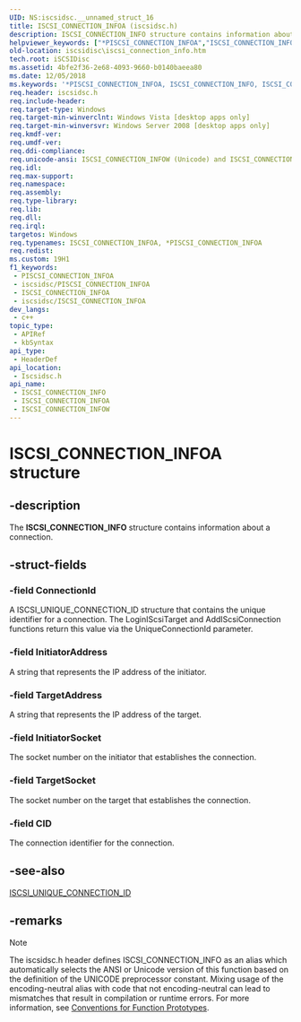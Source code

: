 ```yaml
---
UID: NS:iscsidsc.__unnamed_struct_16
title: ISCSI_CONNECTION_INFOA (iscsidsc.h)
description: ISCSI_CONNECTION_INFO structure contains information about a connection. (ANSI)
helpviewer_keywords: ["*PISCSI_CONNECTION_INFOA","ISCSI_CONNECTION_INFO","ISCSI_CONNECTION_INFO structure [iSCSI Discovery Library API]","ISCSI_CONNECTION_INFOA","ISCSI_CONNECTION_INFOW","PISCSI_CONNECTION_INFO","PISCSI_CONNECTION_INFO structure pointer [iSCSI Discovery Library API]","iscsidisc.iscsi_connection_info","iscsidsc/ISCSI_CONNECTION_INFO","iscsidsc/ISCSI_CONNECTION_INFOA","iscsidsc/ISCSI_CONNECTION_INFOW","iscsidsc/PISCSI_CONNECTION_INFO"]
old-location: iscsidisc\iscsi_connection_info.htm
tech.root: iSCSIDisc
ms.assetid: 4bfe2f36-2e68-4093-9660-b0140baeea80
ms.date: 12/05/2018
ms.keywords: '*PISCSI_CONNECTION_INFOA, ISCSI_CONNECTION_INFO, ISCSI_CONNECTION_INFO structure [iSCSI Discovery Library API], ISCSI_CONNECTION_INFOA, ISCSI_CONNECTION_INFOW, PISCSI_CONNECTION_INFO, PISCSI_CONNECTION_INFO structure pointer [iSCSI Discovery Library API], iscsidisc.iscsi_connection_info, iscsidsc/ISCSI_CONNECTION_INFO, iscsidsc/ISCSI_CONNECTION_INFOA, iscsidsc/ISCSI_CONNECTION_INFOW, iscsidsc/PISCSI_CONNECTION_INFO'
req.header: iscsidsc.h
req.include-header: 
req.target-type: Windows
req.target-min-winverclnt: Windows Vista [desktop apps only]
req.target-min-winversvr: Windows Server 2008 [desktop apps only]
req.kmdf-ver: 
req.umdf-ver: 
req.ddi-compliance: 
req.unicode-ansi: ISCSI_CONNECTION_INFOW (Unicode) and ISCSI_CONNECTION_INFOA (ANSI)
req.idl: 
req.max-support: 
req.namespace: 
req.assembly: 
req.type-library: 
req.lib: 
req.dll: 
req.irql: 
targetos: Windows
req.typenames: ISCSI_CONNECTION_INFOA, *PISCSI_CONNECTION_INFOA
req.redist: 
ms.custom: 19H1
f1_keywords:
 - PISCSI_CONNECTION_INFOA
 - iscsidsc/PISCSI_CONNECTION_INFOA
 - ISCSI_CONNECTION_INFOA
 - iscsidsc/ISCSI_CONNECTION_INFOA
dev_langs:
 - c++
topic_type:
 - APIRef
 - kbSyntax
api_type:
 - HeaderDef
api_location:
 - Iscsidsc.h
api_name:
 - ISCSI_CONNECTION_INFO
 - ISCSI_CONNECTION_INFOA
 - ISCSI_CONNECTION_INFOW
---
```


# ISCSI_CONNECTION_INFOA structure


## -description

The 	<b>ISCSI_CONNECTION_INFO</b> structure contains information about a connection.

## -struct-fields

### -field ConnectionId

A ISCSI_UNIQUE_CONNECTION_ID structure that contains the unique identifier for a connection. The LoginIScsiTarget and AddIScsiConnection functions return this value via the UniqueConnectionId parameter.

### -field InitiatorAddress

A string that represents the IP address of the initiator.

### -field TargetAddress

A string that represents the IP address of the target.

### -field InitiatorSocket

The socket number on the initiator that establishes the connection.

### -field TargetSocket

The socket number on the target that establishes the connection.

### -field CID

The connection identifier for the connection.

## -see-also

<a href="/previous-versions/windows/desktop/legacy/bb870817(v=vs.85)">ISCSI_UNIQUE_CONNECTION_ID</a>

## -remarks

> [!NOTE]
> The iscsidsc.h header defines ISCSI_CONNECTION_INFO as an alias which automatically selects the ANSI or Unicode version of this function based on the definition of the UNICODE preprocessor constant. Mixing usage of the encoding-neutral alias with code that not encoding-neutral can lead to mismatches that result in compilation or runtime errors. For more information, see [Conventions for Function Prototypes](/windows/win32/intl/conventions-for-function-prototypes).
